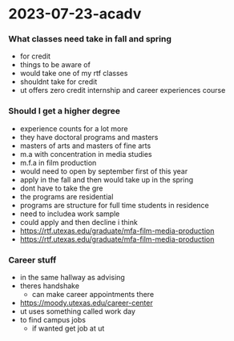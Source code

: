 # 2023-07-23-acadv
### What classes need take in fall and spring
- for credit 
- things to be aware of 
- would take one of my rtf classes
- shouldnt take for credit
- ut offers zero credit internship and career experiences course

### Should I get a higher degree
- experience counts for a lot more
- they have doctoral programs and masters 
- masters of arts and masters of fine arts 
- m.a with concentration in media studies
- m.f.a in film production 
- would need to open by september first of this year
- apply in the fall and then would take up in the spring
- dont have to take the gre
- the programs are residential 
- programs are structure for full time students in residence
- need to includea work sample 
- could apply and then decline i think 
- https://rtf.utexas.edu/graduate/mfa-film-media-production
- https://rtf.utexas.edu/graduate/mfa-film-media-production

### Career stuff
- in the same hallway as advising
- theres handshake
  - can make career appointments there 
- https://moody.utexas.edu/career-center
- ut uses something called work day
- to find campus jobs 
  - if wanted get job at ut 
